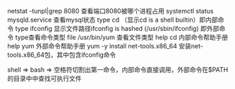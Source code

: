 
netstat -tunpl|grep 8080
查看端口8080被哪个进程占用
systemctl status mysqld.service
查看mysql状态
type cd （显示cd is a shell builtin）即内部命令
type ifconfig 显示文件路径ifconfig is hashed (/usr/sbin/ifconfig) 即外部命令
type查看命令类型
file /usr/bin/yum
查看文件类型
help cd
内部命令帮助手册
help yum
外部命令帮助手册
yum -y install net-tools.x86_64
安装net-tools.x86_64包，其中包含ifconfig命令

shell => bash => 空格符切割出第一命令，内部命令直接调用，外部命令在$PATH的目录中中查找可执行文件

